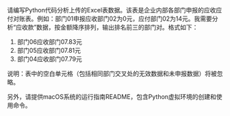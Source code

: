 请编写Python代码分析上传的Excel表数据。该表是企业内部各部门申报的应收应付对账表。例如：部门01申报应收部门02为0元，应付部门02为14元。我需要分析“应收款”数据，按金额降序排列，输出排名前三的部门对。格式如下：

1. 部门06应收部门07.83元
2. 部门05应收部门07.81元
3. 部门04应收部门07.79元

说明：表中的空白单元格（包括相同部门交叉处的无效数据和未申报数据）将被忽略。

另外，请提供macOS系统的运行指南README，包含Python虚拟环境的创建和使用命令。